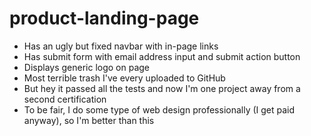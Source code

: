 # product-landing-page
- Has an ugly but fixed navbar with in-page links
- Has submit form with email address input and submit action button
- Displays generic logo on page
- Most terrible trash I've every uploaded to GitHub
- But hey it passed all the tests and now I'm one project away from a second certification
- To be fair, I do some type of web design professionally (I get paid anyway), so I'm better than this  